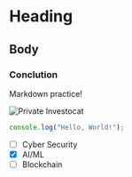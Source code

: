 # Heading

## Body

### Conclution

Markdown practice!

![Private Investocat](https://octodex.github.com/images/privateinvestocat.jpg)

``` javascript
console.log("Hello, World!");
```

- [ ] Cyber Security
- [x] AI/ML
- [ ] Blockchain
